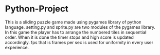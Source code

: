 # Python-Project
This is a sliding puzzle game made using pygames library of python language.
setting.py and sprite.py are two modules of the pygames library.
In this game the player has to arrange the numbered tiles in sequential order.
When it is done the timer stops and high score is updated accordingly.
fps that is frames per sec is used for uniformity in every user experience.
